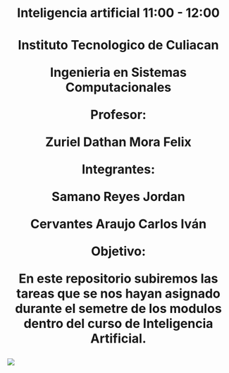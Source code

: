<h1 align = "center">Inteligencia artificial 11:00 - 12:00<h1>
<h1 align="center"> 
Instituto Tecnologico de Culiacan

Ingenieria en Sistemas Computacionales

Profesor:

  Zuriel Dathan Mora Felix

  Integrantes:
  
  Samano Reyes Jordan

  Cervantes Araujo Carlos Iván
  
Objetivo:

  En este repositorio subiremos las tareas que se nos hayan asignado durante el semetre de los modulos
  dentro del curso de Inteligencia Artificial.

</h1>
<img src=https://github.com/user-attachments/assets/69d0ea2f-a9af-44c6-9e2c-b2bc5c205d1d>
